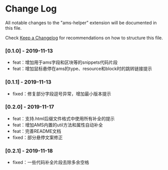 # Change Log

All notable changes to the "ams-helper" extension will be documented in this file.

Check [Keep a Changelog](http://keepachangelog.com/) for recommendations on how to structure this file.

### [0.1.0] - 2019-11-13

- feat：增加用于ams字段和区块等的snippets代码片段
- feat：增加鼠标悬停在ams的type、resource和block时的跳转链接提示

### [0.1.1] - 2019-11-13

- fixed：修复部分字段逗号异常，增加最小版本提示

### [0.2.0] - 2019-11-17

- feat：支持.html后缀文件格式中使用所有补全的提示
- feat：增加AMS内置的util方法和属性自动补全
- feat：完善README文档
- fixed：部分悬停文案修正

### [0.2.1] - 2019-11-18

- fixed：一些代码补全片段去除多余空格
